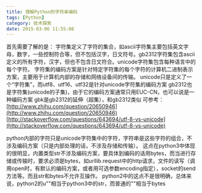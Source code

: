 ```yaml
---
title: 理解Python的字符串编码
tags: [Python]
category: 技术探索
date: 2015-03-06 11:55:08
---
```


首先需要了解的是：
字符集定义了字符的集合，如ascii字符集主要包括英文字母，数字，一些控制符合等，但不包括汉字，日文符号。gb2312字符集包含ascii定义的所有字符，汉字，但也不包含日文符合。unicode字符集包含每种语言中的每个字符。
字符集的编码方案是针对特定字符集的每个字符的计算机二进制表示方案，主要用于计算机内部的存储和网络设备间的传输。
unicode只是定义了一个“字符集”，而utf8、utf16、utf32是针对unicode字符集的编码方案
gb2312也是字符集(unicode的子集)，由于它的编码方案通常只用EUC-CN，也可以说是一种编码方案
gbk是gb2312的延伸（超集），和gb2312类似
可参考：[http://www.zhihu.com/question/20650946](http://www.zhihu.com/question/20650946)
[http://stackoverflow.com/questions/643694/utf-8-vs-unicode](http://stackoverflow.com/questions/643694/utf-8-vs-unicode)

python内部的字符只是unicode字符集中的字符，字符串是这些字符的组合，不涉及编码方案（只是内部处理的话，不涉及存储和传输）。
这点在python3中体现的很明显，内置类型str不涉及编码方案，要具体到编码的话用bytes，而当进行存储或传输时，要求必须是bytes，如urllib.request中的http请求，文件的读写（调用open时，有默认的编码方案，或者用可选参数encoding指定），socket的send方法等。而且str和bytes不允许互操作。
python2中的这点不是很明确，总体来说，python2的u""相当于python3中的str，而普通的""相当于bytes